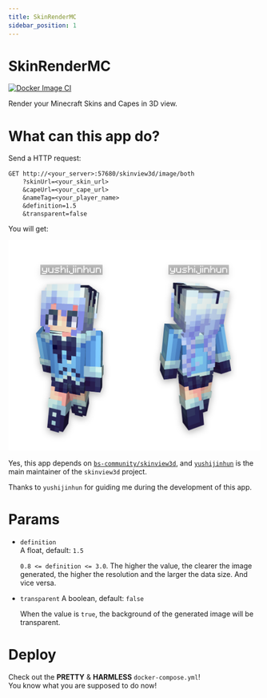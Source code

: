 ```yaml
---
title: SkinRenderMC
sidebar_position: 1
---
```

# SkinRenderMC
[![Docker Image CI](https://github.com/jinzhijie/SkinRenderMC/actions/workflows/docker-images.yml/badge.svg?branch=master)](https://github.com/jinzhijie/SkinRenderMC/actions/workflows/docker-images.yml)

Render your Minecraft Skins and Capes in 3D view.

# What can this app do?

Send a HTTP request:
```plain
GET http://<your_server>:57680/skinview3d/image/both
    ?skinUrl=<your_skin_url>
    &capeUrl=<your_cape_url>
    &nameTag=<your_player_name>
    &definition=1.5
    &transparent=false
```

You will get:

![](./assets/yushijinhun_both.png)

Yes, this app depends on [`bs-community/skinview3d`](https://github.com/bs-community/skinview3d), and [`yushijinhun`](https://github.com/yushijinhun) is the main maintainer of the `skinview3d` project.

Thanks to `yushijinhun` for guiding me during the development of this app.

# Params

- `definition`  
    A float, default: `1.5`  

    `0.8 <= definition <= 3.0`. The higher the value, the clearer the image generated, the higher the resolution and the larger the data size. And vice versa.

- `transparent`
    A boolean, default: `false`  

    When the value is `true`, the background of the generated image will be transparent.

# Deploy
Check out the **PRETTY** & **HARMLESS** `docker-compose.yml`!  
You know what you are supposed to do now!
